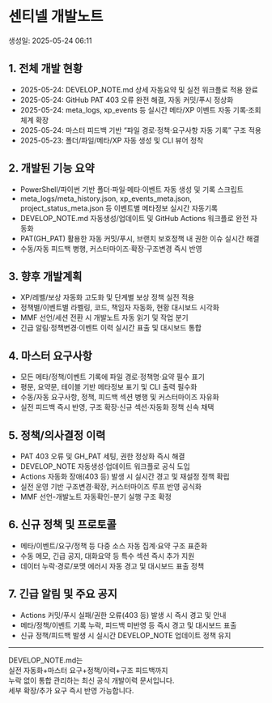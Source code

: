 # 센티넬 개발노트

생성일: 2025-05-24 06:11

## 1. 전체 개발 현황
- 2025-05-24: DEVELOP_NOTE.md 상세 자동요약 및 실전 워크플로 적용 완료
- 2025-05-24: GitHub PAT 403 오류 완전 해결, 자동 커밋/푸시 정상화
- 2025-05-24: meta_logs, xp_events 등 실시간 메타/XP 이벤트 자동 기록·조회 체계 확장
- 2025-05-24: 마스터 피드백 기반 “파일 경로·정책·요구사항 자동 기록” 구조 적용
- 2025-05-23: 폴더/파일/메타/XP 자동 생성 및 CLI 뷰어 정착

## 2. 개발된 기능 요약
- PowerShell/파이썬 기반 폴더·파일·메타·이벤트 자동 생성 및 기록 스크립트
- meta_logs/meta_history.json, xp_events_meta.json, project_status_meta.json 등 이벤트별 메타정보 실시간 자동기록
- DEVELOP_NOTE.md 자동생성/업데이트 및 GitHub Actions 워크플로 완전 자동화
- PAT(GH_PAT) 활용한 자동 커밋/푸시, 브랜치 보호정책 내 권한 이슈 실시간 해결
- 수동/자동 피드백 병행, 커스터마이즈·확장·구조변경 즉시 반영

## 3. 향후 개발계획
- XP/레벨/보상 자동화 고도화 및 단계별 보상 정책 실전 적용
- 정책별/이벤트별 라벨링, 코드, 책임자 자동화, 현황 대시보드 시각화
- MMF 선언/세션 전환 시 개발노트 자동 읽기 및 작업 분기
- 긴급 알림·정책변경·이벤트 이력 실시간 표출 및 대시보드 통합

## 4. 마스터 요구사항
- 모든 메타/정책/이벤트 기록에 파일 경로·정책명·요약 필수 표기
- 평문, 요약문, 테이블 기반 메타정보 표기 및 CLI 출력 필수화
- 수동/자동 요구사항, 정책, 피드백 섹션 병행 및 커스터마이즈 자유화
- 실전 피드백 즉시 반영, 구조 확장·신규 섹션·자동화 정책 신속 채택

## 5. 정책/의사결정 이력
- PAT 403 오류 및 GH_PAT 세팅, 권한 정상화 즉시 해결
- DEVELOP_NOTE 자동생성·업데이트 워크플로 공식 도입
- Actions 자동화 장애(403 등) 발생 시 실시간 경고 및 재설정 정책 확립
- 실전 운영 기반 구조변경·확장, 커스터마이즈 루프 반영 공식화
- MMF 선언-개발노트 자동확인-분기 실행 구조 확정

## 6. 신규 정책 및 프로토콜
- 메타/이벤트/요구/정책 등 다중 소스 자동 집계·요약 구조 표준화
- 수동 메모, 긴급 공지, 대화요약 등 특수 섹션 즉시 추가 지원
- 데이터 누락·경로/포맷 에러시 자동 경고 및 대시보드 표출 정책

## 7. 긴급 알림 및 주요 공지
- Actions 커밋/푸시 실패/권한 오류(403 등) 발생 시 즉시 경고 및 안내  
- 메타/정책/이벤트 기록 누락, 피드백 미반영 등 즉시 경고 및 대시보드 표출  
- 신규 정책/피드백 발생 시 실시간 DEVELOP_NOTE 업데이트 정책 유지

---

DEVELOP_NOTE.md는  
실전 자동화+마스터 요구+정책/이력+구조 피드백까지  
누락 없이 통합 관리하는 최신 공식 개발이력 문서입니다.  
세부 확장/추가 요구 즉시 반영 가능합니다.
